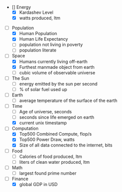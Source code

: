 - [] Energy
  - [x] Kardashev Level
  - [x] watts produced, ltm
- [ ] Population
  - [x] Human Population
  - [x] Human Life Expectancy
  - [ ] population not living in poverty
  - [ ] population literate
- [ ] Space
  - [x] Humans currently living off-earth
  - [x] Furthest manmade object from earth
  - [ ] cubic volume of observable universe
- [ ] The Sun
  - [ ] energy emitted by the sun per second
  - [ ] % of solar fuel used up 
- [ ] Earth
  - [ ] average temperature of the surface of the earth
- [ ] Time
  - [ ] Age of universe, seconds
  - [ ] seconds since life emerged on earth
  - [x] current unix timestamp
- [ ] Computation
  - [x] Top500 Combined Compute, flop/s
  - [x] Top500 Power Draw, watts
  - [x] Size of all data connected to the internet, bits
- [ ] Food
  - [ ] Calories of food produced, ltm
  - [ ] liters of clean water produced, ltm
- [ ] Math
  - [ ] largest found prime number
- [ ] Finance
  - [x] global GDP in USD